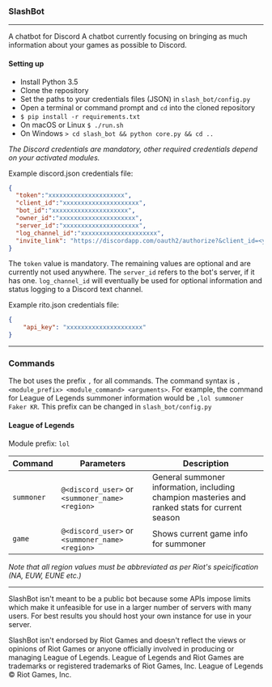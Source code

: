 ### SlashBot
---
A chatbot for Discord
A chatbot currently focusing on bringing as much information about your games as possible to Discord.

#### Setting up
* Install Python 3.5
* Clone the repository
* Set the paths to your credentials files (JSON) in `slash_bot/config.py`
* Open a terminal or command prompt and `cd` into the cloned repository
* `$ pip install -r requirements.txt`
* On macOS or Linux `$ ./run.sh`
* On Windows `> cd slash_bot && python core.py && cd ..`

*The Discord credentials are mandatory, other required credentials depend on your activated modules.*

Example discord.json credentials file:
```json
{
  "token":"xxxxxxxxxxxxxxxxxxxxx",
  "client_id":"xxxxxxxxxxxxxxxxxxxxx",
  "bot_id":"xxxxxxxxxxxxxxxxxxxxx",
  "owner_id":"xxxxxxxxxxxxxxxxxxxxx",
  "server_id":"xxxxxxxxxxxxxxxxxxxxx",
  "log_channel_id":"xxxxxxxxxxxxxxxxxxxxx",
  "invite_link": "https://discordapp.com/oauth2/authorize?&client_id=<your_client_id>&scope=bot"
}
```

The `token` value is mandatory. The remaining values are optional and are currently not used anywhere. The `server_id` refers to the bot's server, if it has one. `log_channel_id` will eventually be used for optional information and status logging to a Discord text channel.

Example rito.json credentials file:
```json
{
    "api_key": "xxxxxxxxxxxxxxxxxxxxx"
}
```
----
### Commands

The bot uses the prefix `,` for all commands. The command syntax is `,<module_prefix> <module_command> <arguments>`. For example, the command for League of Legends summoner information would be `,lol summoner Faker KR`. This prefix can be changed in `slash_bot/config.py`

#### League of Legends

Module prefix: `lol`

| Command    | Parameters                                      | Description                                                                                    |
|------------|-------------------------------------------------|------------------------------------------------------------------------------------------------|
| `summoner` | `@<discord_user>` or `<summoner_name> <region>` | General summoner information, including champion masteries and ranked stats for current season |   
| `game`     | `@<discord_user>` or `<summoner_name> <region>`  | Shows current game info for summoner                                                          |

*Note that all region values must be abbreviated as per Riot's speicification (NA, EUW, EUNE etc.)*

---
SlashBot isn't meant to be a public bot because some APIs impose limits which make it unfeasible for use in a larger number of servers with many users. For best results you should host your own instance for use in your server.

SlashBot isn't endorsed by Riot Games and doesn't reflect the views or opinions of Riot Games or anyone officially involved in producing or managing League of Legends. League of Legends and Riot Games are trademarks or registered trademarks of Riot Games, Inc. League of Legends © Riot Games, Inc.